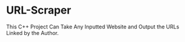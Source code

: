 # URL-Scraper

This C++ Project Can Take Any Inputted Website and Output the URLs Linked by the Author. 
